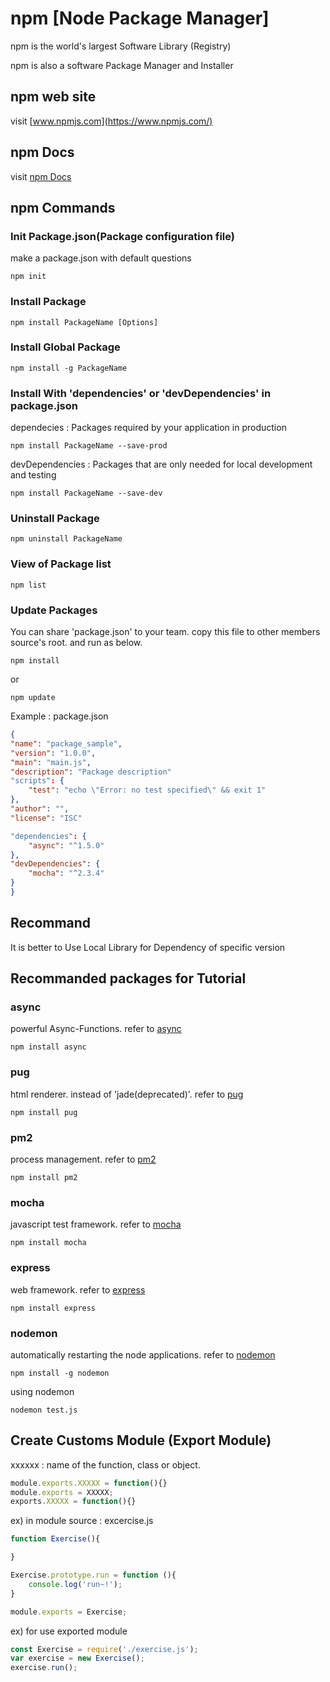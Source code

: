 # npm [Node Package Manager]

npm is the world's largest Software Library (Registry)

npm is also a software Package Manager and Installer

## npm web site

visit [www.npmjs.com](https://www.npmjs.com/)

## npm Docs

visit [npm Docs](https://docs.npmjs.com/)

## npm Commands

### Init Package.json(Package configuration file)

make a package.json with default questions

```command
npm init
```

### Install Package

```command
npm install PackageName [Options]
```

### Install Global Package

```command
npm install -g PackageName
```

### Install With 'dependencies' or 'devDependencies' in package.json

dependecies : Packages required by your application in production

```command
npm install PackageName --save-prod
```

devDependencies : Packages that are only needed for local development and testing

```command
npm install PackageName --save-dev
```

### Uninstall Package

``` command
npm uninstall PackageName
```

### View of Package list

```command
npm list
```

### Update Packages

You can share 'package.json' to your team.
copy this file to other members source's root. and run as below.

```command
npm install
```

or

```command
npm update
```

Example : package.json

```json
{
"name": "package_sample",
"version": "1.0.0",
"main": "main.js",
"description": "Package description"
"scripts": {
    "test": "echo \"Error: no test specified\" && exit 1"
},
"author": "",
"license": "ISC"

"dependencies": {
    "async": "^1.5.0"
},
"devDependencies": {
    "mocha": "^2.3.4"
}
}
```

## Recommand

It is better to Use Local Library for Dependency of specific version

## Recommanded packages for Tutorial

### async

powerful Async-Functions. refer to [async](https://caolan.github.io/async/v3/)

```command
npm install async
```

### pug

html renderer. instead of 'jade(deprecated)'. refer to [pug](https://pugjs.org/)

```command
npm install pug
```

### pm2

process management. refer to [pm2](https://pm2.keymetrics.io/)

```command
npm install pm2
```

### mocha

javascript test framework. refer to [mocha](https://mochajs.org/)

```command
npm install mocha
```

### express

web framework. refer to [express](http://expressjs.com/)

```command
npm install express
```

### nodemon

automatically restarting the node applications. refer to [nodemon](https://nodemon.io/)

```command
npm install -g nodemon
```

using nodemon

```command
nodemon test.js
```

## Create Customs Module (Export Module)

xxxxxx : name of the function, class or object.

```javascript
module.exports.XXXXX = function(){}  
module.exports = XXXXX;
exports.XXXXX = function(){}
```

ex) in module source : excercise.js

``` javascript
function Exercise(){

}

Exercise.prototype.run = function (){
    console.log('run~!');
}

module.exports = Exercise;
```

 ex) for use exported module

``` javascript
const Exercise = require('./exercise.js');
var exercise = new Exercise();
exercise.run();
```

